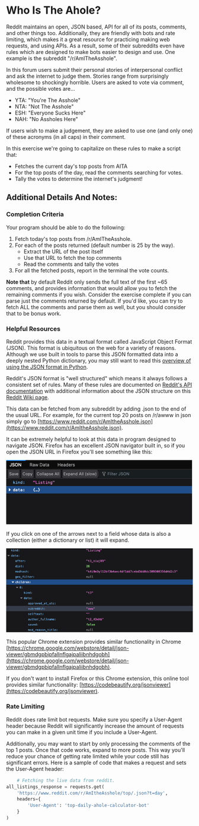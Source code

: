 # Who Is The Ahole?

Reddit maintains an open, JSON based, API for all of its posts, comments, and other things too. Additionally, they are friendly with bots and rate limiting, which makes it a great resource for practicing making web requests, and using APIs. As a result, some of their subreddits even have rules which are designed to make bots easier to design and use. One example is the subreddit "/r/AmITheAsshole".

In this forum users submit their personal stories of interpersonal conflict and ask the internet to judge them. Stories range from surprisingly wholesome to shockingly horrible. Users are asked to vote via comment, and the possible votes are...

* YTA: "You're The Asshole"
* NTA: "Not The Asshole"
* ESH: "Everyone Sucks Here"
* NAH: "No Assholes Here"

If users wish to make a judgement, they are asked to use one (and only one) of these acronyms (in all caps) in their comment.

In this exercise we're going to capitalize on these rules to make a script that:

* Fetches the current day's top posts from AITA
* For the top posts of the day, read the comments searching for votes.
* Tally the votes to determine the internet's judgment!

## Additional Details And Notes:

### Completion Criteria

Your program should be able to do the following:

1. Fetch today's top posts from /r/AmITheAsshole.
2. For each of the posts returned (default number is 25 by the way).
    * Extract the URL of the post itself
    * Use that URL to fetch the top comments
    * Read the comments and tally the votes
3. For all the fetched posts, report in the terminal the vote counts.

**Note that** by default Reddit only sends the full text of the first ~65 comments, and provides information that would allow you to fetch the remaining comments if you wish. Consider the exercise complete if you can parse just the comments returned by default. If you'd like, you can try to fetch ALL the comments and parse them as well, but you should consider that to be bonus work.

### Helpful Resources

Reddit provides this data in a textual format called JavaScript Object Format (JSON). This format is ubiquitous on the web for a variety of reasons. Although we use built in tools to parse this JSON formatted data into a deeply nested Python dictionary, you may still want to read this [overview of using the JSON format in Python](https://realpython.com/python-json/).

Reddit's JSON format is "well structured" which means it always follows a consistent set of rules. Many of these rules are documented on [Reddit's API documentation](https://www.reddit.com/dev/api) with additional information about the JSON structure on this [Reddit Wiki page](https://github.com/reddit-archive/reddit/wiki/JSON).

This data can be fetched from any subreddit by adding .json to the end of the usual URL. For example, for the current top 20 posts on /r/awww in json simply go to [https://www.reddit.com/r/AmItheAsshole.json](https://www.reddit.com/r/AmItheAsshole.json).

It can be extremely helpful to look at this data in program designed to navigate JSON. Firefox has an excellent JSON navigator built in, so if you open the JSON URL in Firefox you'll see something like this:

![](assets/firefox-json.png)

If you click on one of the arrows next to a field whose data is also a collection (either a dictionary or list) it will expand.

![](assets/firefox-json-expanded.png)

This popular Chrome extension provides similar functionality in Chrome [https://chrome.google.com/webstore/detail/json-viewer/gbmdgpbipfallnflgajpaliibnhdgobh](https://chrome.google.com/webstore/detail/json-viewer/gbmdgpbipfallnflgajpaliibnhdgobh). 

If you don't want to install Firefox or this Chrome extension, this online tool provides similar functionality: [https://codebeautify.org/jsonviewer](https://codebeautify.org/jsonviewer).

### Rate Limiting

Reddit does rate limit bot requests. Make sure you specify a User-Agent header because Reddit will significantly increase the amount of requests you can make in a given unit time if you include a User-Agent.

Additionally, you may want to start by only processing the comments of the top 1 posts. Once that code works, expand to more posts. This way you'll reduce your chance of getting rate limited while your code still has significant errors. Here is a sample of code that makes a request and sets the User-Agent header:

```python
    # Fetching the live data from reddit.
all_listings_response = requests.get(
    'https://www.reddit.com/r/AmItheAsshole/top/.json?t=day',
    headers={
        'User-Agent': 'top-daily-ahole-calculator-bot'
    }
)
```